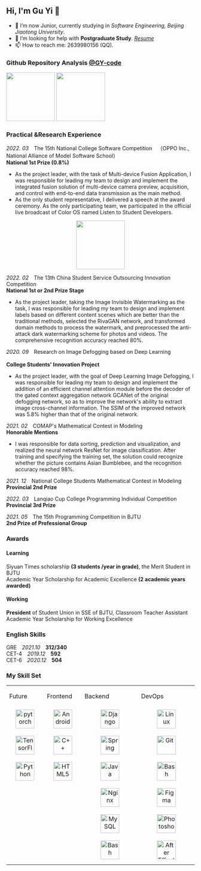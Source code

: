 ## Hi, I'm Gu Yi 👋

- 🔭 I’m now Junior, currently studying in *Software Engineering, Beijing Jiaotong University*.
- 🤔 I’m looking for help with **Postgraduate Study**.  [*Resume*](resume.pdf)
- 📫 How to reach me: 2639980156 (QQ).


### Github Repository Analysis [@GY-code](https://github.com/GY-code)
<div>
<a href="https://github.com/GY-code"><img src="https://github-readme-stats.vercel.app/api/top-langs/?username=GY-code&langs_count=4&layout=compact&hide=javascript,css,coffeescript" height=130/></a>
<a href="https://github.com/GY-code"><img src="https://github-readme-stats.vercel.app/api?username=GY-code&hide=contribs,prs,issues,stars&count_private=true&show_icons=true" height=130/></a>
</div>

### Practical &Research Experience
*2022. 03*&emsp;The 15th National College Software Competition&emsp;（OPPO Inc., National Alliance of Model Software School）
<br>**National 1st Prize (0.8%)**
- As the project leader, with the task of Multi-device Fusion Application, I was responsible for leading my team to design and implement the integrated fusion solution of multi-device camera preview, acquisition, and control with end-to-end data transmission as the main method. 
- As the only student representative, I delivered a speech at the award ceremony. As the only participating team, we participated in the official live broadcast of Color OS named Listen to Student Developers.
<div align="center">
<a href="https://github.com/GY-code/Vision"><img src="https://github-readme-stats.vercel.app/api/pin/?username=GY-code&repo=Vision" height=130/></a>
</div>

*2022. 02*&emsp;The 13th China Student Service Outsourcing Innovation Competition
<br>
**National 1st or 2nd Prize Stage**
- As the project leader, taking the Image Invisible Watermarking as the task, I was responsible for leading my team to design and implement labels based on different content scenes which are better than the traditional methods, selected the RivaGAN network, and transformed domain methods to process the watermark, and preprocessed the anti-attack dark watermarking scheme for photos and videos. The comprehensive recognition accuracy reached 80%.

_2020. 09_&emsp;Research on Image Defogging based on Deep Learning	
<br>
**College Students' Innovation Project**
- As the project leader, with the goal of Deep Learning Image Defogging, I was responsible for leading my team to design and implement the addition of an efficient channel attention module before the decoder of the gated context aggregation network GCANet of the original defogging network, so as to improve the network's ability to extract image cross-channel information. The SSIM of the improved network was 5.8% higher than that of the original network.

*2021. 02*&emsp;COMAP's Mathematical Contest in Modeling
<br>**Honorable Mentions**
- I was responsible for data sorting, prediction and visualization, and realized the neural network ResNet for image classification. After training and specifying the training set, the solution could recognize whether the picture contains Asian Bumblebee, and the recognition accuracy reached 98%.

*2021. 12*&emsp;National College Students Mathematical Contest in Modeling
<br>
**Provincial 2nd Prize**				

*2022. 03*&emsp;Lanqiao Cup College Programming Individual Competition
<br>**Provincial 3rd Prize**		

*2021. 05*&emsp;The 15th Programming Competition in BJTU
<br>**2nd Prize of Professional Group**

### Awards
#### Learning
Siyuan Times scholarship **(3 students /year in grade)**, the Merit Student in BJTU<br>
Academic Year Scholarship for Academic Excellence **(2 academic years awarded)**			
#### Working
**President** of Student Union in SSE of BJTU, Classroom Teacher Assistant<br>
Academic Year Scholarship for Working Excellence 
### English Skills
GRE&emsp;*2021.10*&emsp;**312/340** <br>
CET-4&emsp;*2019.12*&emsp;**592** <br>
CET-6&emsp;*2020.12*&emsp;**504** <br>
### My Skill Set
<table><tr>
<td valign="top" width="20%">



Future
<div align="center">  
<img style="margin: 10px" src="https://profilinator.rishav.dev/skills-assets/pytorch-icon.svg" alt="pytorch" height="50" />  
<img style="margin: 10px" src="https://profilinator.rishav.dev/skills-assets/tensorflow-icon.svg" alt="TensorFlow" height="50" />  
<img style="margin: 10px" src="https://profilinator.rishav.dev/skills-assets/python-original.svg" alt="Python" height="50" />  
</div>  

</td>
<td valign="top" width="20%">

Frontend
<div align="center">  
<img style="margin: 10px" src="https://profilinator.rishav.dev/skills-assets/android-original-wordmark.svg" alt="Android" height="50" />  
<img style="margin: 10px" src="https://profilinator.rishav.dev/skills-assets/cplusplus-original.svg" alt="C++" height="50" />  
<img style="margin: 10px" src="https://profilinator.rishav.dev/skills-assets/html5-original-wordmark.svg" alt="HTML5" height="50" />  
</div>

</td>
<td valign="top" width="30%">



Backend
<div align="center">  
<img style="margin: 10px" src="https://profilinator.rishav.dev/skills-assets/django-original.svg" alt="Django" height="50" />  
<img style="margin: 10px" src="https://profilinator.rishav.dev/skills-assets/springio-icon.svg" alt="Spring" height="50" />  
<img style="margin: 10px" src="https://profilinator.rishav.dev/skills-assets/java-original-wordmark.svg" alt="Java" height="50" />  
<img style="margin: 10px" src="https://profilinator.rishav.dev/skills-assets/nginx-original.svg" alt="Nginx" height="50" />  
<img style="margin: 10px" src="https://profilinator.rishav.dev/skills-assets/mysql-original-wordmark.svg" alt="MySQL" height="50" />  
<img style="margin: 10px" src="https://profilinator.rishav.dev/skills-assets/gnu_bash-icon.svg" alt="Bash" height="50" />  
</div>

</td><td valign="top" width="30%">

DevOps
<div align="center">  
<img style="margin: 10px" src="https://profilinator.rishav.dev/skills-assets/linux-original.svg" alt="Linux" height="50" />  
<img style="margin: 10px" src="https://profilinator.rishav.dev/skills-assets/git-scm-icon.svg" alt="Git" height="50" />  
<img style="margin: 10px" src="https://profilinator.rishav.dev/skills-assets/gnu_bash-icon.svg" alt="Bash" height="50" />  
<img style="margin: 10px" src="https://profilinator.rishav.dev/skills-assets/figma-icon.svg" alt="Figma" height="50" />  
<img style="margin: 10px" src="https://profilinator.rishav.dev/skills-assets/photoshop-plain.svg" alt="Photoshop" height="50" />  
<img style="margin: 10px" src="https://profilinator.rishav.dev/skills-assets/aftereffects.png" alt="After Effects" height="50" />  
</div>
</td></tr></table>  
